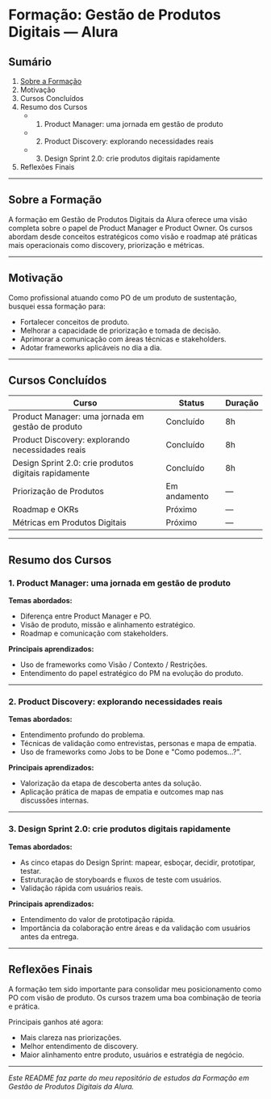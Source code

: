 # Formação: Gestão de Produtos Digitais — Alura

## Sumário

1. [Sobre a Formação](#sobre-a-formação)
2. Motivação
3. Cursos Concluídos
4. Resumo dos Cursos
   - 1. Product Manager: uma jornada em gestão de produto
   - 2. Product Discovery: explorando necessidades reais
   - 3. Design Sprint 2.0: crie produtos digitais rapidamente
5. Reflexões Finais

---

## Sobre a Formação

A formação em Gestão de Produtos Digitais da Alura oferece uma visão completa sobre o papel de Product Manager e Product Owner. Os cursos abordam desde conceitos estratégicos como visão e roadmap até práticas mais operacionais como discovery, priorização e métricas.

---

## Motivação

Como profissional atuando como PO de um produto de sustentação, busquei essa formação para:

- Fortalecer conceitos de produto.
- Melhorar a capacidade de priorização e tomada de decisão.
- Aprimorar a comunicação com áreas técnicas e stakeholders.
- Adotar frameworks aplicáveis no dia a dia.

---

## Cursos Concluídos

| Curso | Status | Duração |
|------|--------|---------|
| Product Manager: uma jornada em gestão de produto | Concluído | 8h |
| Product Discovery: explorando necessidades reais | Concluído | 8h |
| Design Sprint 2.0: crie produtos digitais rapidamente | Concluído | 8h |
| Priorização de Produtos | Em andamento | — |
| Roadmap e OKRs | Próximo | — |
| Métricas em Produtos Digitais | Próximo | — |

---

## Resumo dos Cursos

### 1. Product Manager: uma jornada em gestão de produto

**Temas abordados:**

- Diferença entre Product Manager e PO.
- Visão de produto, missão e alinhamento estratégico.
- Roadmap e comunicação com stakeholders.

**Principais aprendizados:**

- Uso de frameworks como Visão / Contexto / Restrições.
- Entendimento do papel estratégico do PM na evolução do produto.

---

### 2. Product Discovery: explorando necessidades reais

**Temas abordados:**

- Entendimento profundo do problema.
- Técnicas de validação como entrevistas, personas e mapa de empatia.
- Uso de frameworks como Jobs to be Done e "Como podemos...?".

**Principais aprendizados:**

- Valorização da etapa de descoberta antes da solução.
- Aplicação prática de mapas de empatia e outcomes map nas discussões internas.

---

### 3. Design Sprint 2.0: crie produtos digitais rapidamente

**Temas abordados:**

- As cinco etapas do Design Sprint: mapear, esboçar, decidir, prototipar, testar.
- Estruturação de storyboards e fluxos de teste com usuários.
- Validação rápida com usuários reais.

**Principais aprendizados:**

- Entendimento do valor de prototipação rápida.
- Importância da colaboração entre áreas e da validação com usuários antes da entrega.

---

## Reflexões Finais

A formação tem sido importante para consolidar meu posicionamento como PO com visão de produto. Os cursos trazem uma boa combinação de teoria e prática.

Principais ganhos até agora:

- Mais clareza nas priorizações.
- Melhor entendimento de discovery.
- Maior alinhamento entre produto, usuários e estratégia de negócio.

---

*Este README faz parte do meu repositório de estudos da Formação em Gestão de Produtos Digitais da Alura.*

